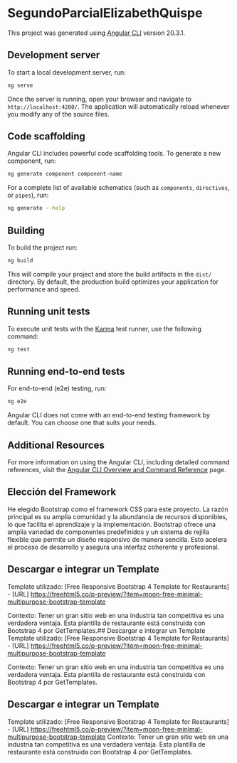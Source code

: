 # SegundoParcialElizabethQuispe

This project was generated using [Angular CLI](https://github.com/angular/angular-cli) version 20.3.1.

## Development server

To start a local development server, run:

```bash
ng serve
```

Once the server is running, open your browser and navigate to `http://localhost:4200/`. The application will automatically reload whenever you modify any of the source files.

## Code scaffolding

Angular CLI includes powerful code scaffolding tools. To generate a new component, run:

```bash
ng generate component component-name
```

For a complete list of available schematics (such as `components`, `directives`, or `pipes`), run:

```bash
ng generate --help
```

## Building

To build the project run:

```bash
ng build
```

This will compile your project and store the build artifacts in the `dist/` directory. By default, the production build optimizes your application for performance and speed.

## Running unit tests

To execute unit tests with the [Karma](https://karma-runner.github.io) test runner, use the following command:

```bash
ng test
```

## Running end-to-end tests

For end-to-end (e2e) testing, run:

```bash
ng e2e
```

Angular CLI does not come with an end-to-end testing framework by default. You can choose one that suits your needs.

## Additional Resources

For more information on using the Angular CLI, including detailed command references, visit the [Angular CLI Overview and Command Reference](https://angular.dev/tools/cli) page.

## Elección del Framework

He elegido Bootstrap como el framework CSS para este proyecto. La razón principal es su amplia comunidad y la abundancia de recursos disponibles, lo que facilita el aprendizaje y la implementación. Bootstrap ofrece una amplia variedad de componentes predefinidos y un sistema de rejilla flexible que permite un diseño responsivo de manera sencilla. Esto acelera el proceso de desarrollo y asegura una interfaz coherente y profesional.

## Descargar e integrar un Template
Template utilizado: [Free Responsive Bootstrap 4 Template for Restaurants] - [URL] https://freehtml5.co/p-preview/?item=moon-free-minimal-multipurpose-bootstrap-template

Contexto: Tener un gran sitio web en una industria tan competitiva es una verdadera ventaja.
Esta plantilla de restaurante está construida con Bootstrap 4 por GetTemplates.## Descargar e integrar un Template
Template utilizado: [Free Responsive Bootstrap 4 Template for Restaurants] - [URL] https://freehtml5.co/p-preview/?item=moon-free-minimal-multipurpose-bootstrap-template

Contexto: Tener un gran sitio web en una industria tan competitiva es una verdadera ventaja.
Esta plantilla de restaurante está construida con Bootstrap 4 por GetTemplates.
## Descargar e integrar un Template
Template utilizado: [Free Responsive Bootstrap 4 Template for Restaurants] - [URL] https://freehtml5.co/p-preview/?item=moon-free-minimal-multipurpose-bootstrap-template  Contexto: Tener un gran sitio web en una industria tan competitiva es una verdadera ventaja.
Esta plantilla de restaurante está construida con Bootstrap 4 por GetTemplates.
